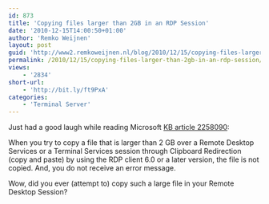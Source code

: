 ```yaml
---
id: 873
title: 'Copying files larger than 2GB in an RDP Session'
date: '2010-12-15T14:00:50+01:00'
author: 'Remko Weijnen'
layout: post
guid: 'http://www2.remkoweijnen.nl/blog/2010/12/15/copying-files-larger-than-2gb-in-an-rdp-session/'
permalink: /2010/12/15/copying-files-larger-than-2gb-in-an-rdp-session/
views:
    - '2834'
short-url:
    - 'http://bit.ly/ft9PxA'
categories:
    - 'Terminal Server'
---
```


Just had a good laugh while reading Microsoft [KB article 2258090](http://support.microsoft.com/kb/2258090 "Copying files larger than 2 GB over a Remote Desktop Services or Terminal Services session by using Clipboard Redirection (copy and paste) fails silently"):

When you try to copy a file that is larger than 2 GB over a Remote Desktop Services or a Terminal Services session through Clipboard Redirection (copy and paste) by using the RDP client 6.0 or a later version, the file is not copied. And, you do not receive an error message.

Wow, did you ever (attempt to) copy such a large file in your Remote Desktop Session?
